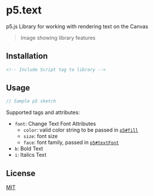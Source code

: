 # p5.text

p5.js Library for working with rendering text on the Canvas

> Image showing library features

## Installation

```html
<!-- Include Script tag to library -->
```

## Usage

```js
// Sample p5 sketch
```

Supported tags and attributes:

- `font`: Change Text Font Attributes
  - `color`: valid color string to be passed in [`p5#fill`](https://p5js.org/reference/#/p5/fill)
  - `size`: font size
  - `face`: font family, passed in [`p5#textFont`](https://p5js.org/reference/#/p5/textFont)
- `b`: Bold Text
- `i`: Italics Text

## License

[MIT](LICENSE)
